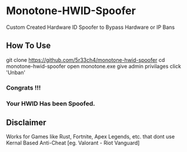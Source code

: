 # Monotone-HWID-Spoofer
Custom Created Hardware ID Spoofer to Bypass Hardware or IP Bans

## How To Use
git clone https://github.com/5r33ch4/monotone-hwid-spoofer
cd monotone-hwid-spoofer
open monotone.exe
give admin privilages
click 'Unban'

### Congrats !!!
### Your HWID Has been Spoofed.

## Disclaimer
Works for Games like Rust, Fortnite, Apex Legends, etc. that dont use Kernal Based Anti-Cheat [eg. Valorant - Riot Vanguard]
